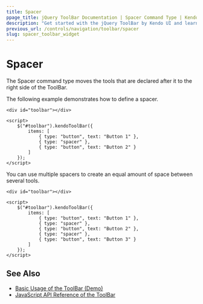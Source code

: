 ```yaml
---
title: Spacer
ppage_title: jQuery ToolBar Documentation | Spacer Command Type | Kendo UI
description: "Get started with the jQuery ToolBar by Kendo UI and learn how to configure and use the Spacer command type."
previous_url: /controls/navigation/toolbar/spacer
slug: spacer_toolbar_widget
---
```


# Spacer

The Spacer command type moves the tools that are declared after it to the right side of the ToolBar.

The following example demonstrates how to define a spacer.

    <div id="toolbar"></div>

    <script>
        $("#toolbar").kendoToolBar({
            items: [
                { type: "button", text: "Button 1" },
                { type: "spacer" },
                { type: "button", text: "Button 2" }
            ]
        });
    </script>

You can use multiple spacers to create an equal amount of space between several tools.

    <div id="toolbar"></div>

    <script>
        $("#toolbar").kendoToolBar({
            items: [
                { type: "button", text: "Button 1" },
                { type: "spacer" },
                { type: "button", text: "Button 2" },
                { type: "spacer" },
                { type: "button", text: "Button 3" }
            ]
        });
    </script>

## See Also

* [Basic Usage of the ToolBar (Demo)](https://demos.telerik.com/kendo-ui/toolbar/index)
* [JavaScript API Reference of the ToolBar](/api/javascript/ui/toolbar)
